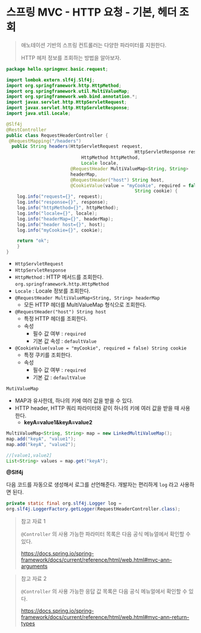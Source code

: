 # 스프링 MVC - HTTP 요청 - 기본, 헤더 조회

> 애노테이션 기반의 스프링 컨트롤러는 다양한 파라미터를 지원한다.
>
> HTTP 헤저 정보를 조회하는 방법을 알아보자.

```java
package hello.springmvc.basic.request;

import lombok.extern.slf4j.Slf4j;
import org.springframework.http.HttpMethod;
import org.springframework.util.MultiValueMap;
import org.springframework.web.bind.annotation.*;
import javax.servlet.http.HttpServletRequest;
import javax.servlet.http.HttpServletResponse;
import java.util.Locale;

@Slf4j
@RestController
public class RequestHeaderController {
 @RequestMapping("/headers")
  public String headers(HttpServletRequest request,
 											 	HttpServletResponse response,
                   		 	HttpMethod httpMethod,
                   	 	 	Locale locale,
                       	@RequestHeader MultiValueMap<String, String>
                      	headerMap,
                       	@RequestHeader("host") String host,
                       	@CookieValue(value = "myCookie", required = false)
											 	String cookie) {
    log.info("request={}", request);
   	log.info("response={}", response);
   	log.info("httpMethod={}", httpMethod);
   	log.info("locale={}", locale);
   	log.info("headerMap={}", headerMap);
   	log.info("header host={}", host);
   	log.info("myCookie={}", cookie);

   	return "ok";
   	}
}
```

* `HttpServletRequest`
* `HttpServletResponse`
* `HttpMethod` : HTTP 메서드를 조회한다. `org.springframework.http.HttpMethod`
* `Locale` : Locale 정보를 조회한다.
* `@RequestHeader MultiValueMap<String, String> headerMap`
  * 모든 HTTP 헤더를 MultiValueMap 형식으로 조회한다.
* `@RequestHeader("host") String host`
  * 특정 HTTP 헤더를 조회한다.
  * 속성
    * 필수 값 여부 : `required`
    * 기본 값 속성 : `defaultValue`
* `@CookieValue(value = "myCookie", required = false) String cookie`
  * 특정 쿠키를 조회한다.
  * 속성
    * 필수 값 여부 : `required`
    * 기본 값 : `defaultValue`



`MutiValueMap`

* MAP과 유사한데, 하나의 키에 여러 값을 받을 수 있다.
* HTTP header, HTTP 쿼리 파라미터와 같이 하나의 키에 여러 값을 받을 때 사용한다.
  * **keyA=value1&keyA=value2**

```java
MultiValueMap<String, String> map = new LinkedMultiValueMap();
map.add("keyA", "value1");
map.add("keyA", "value2");

//[value1,value2]
List<String> values = map.get("keyA");
```



**@Slf4j**

다음 코드를 자동으로 생성해서 로그를 선언해준다. 개발자는 편리하게 `log` 라고 사용하면 된다.

```java
private static final org.slf4j.Logger log = 
org.slf4j.LoggerFactory.getLogger(RequestHeaderController.class);
```

> 참고 자료 1
>
> `@Controller` 의 사용 가능한 파라미터 목록은 다음 공식 메뉴얼에서 확인할 수 있다.
>
> https://docs.spring.io/spring-framework/docs/current/reference/html/web.html#mvc-ann-arguments



> 참고 자료 2
>
> `@Controller` 의 사용 가능한 응답 값 목록은 다음 공식 메뉴얼에서 확인할 수 있다.
>
> https://docs.spring.io/spring-framework/docs/current/reference/html/web.html#mvc-ann-return-types

